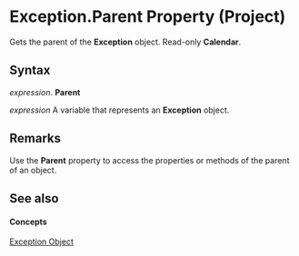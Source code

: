 
# Exception.Parent Property (Project)

Gets the parent of the  **Exception** object. Read-only **Calendar**.


## Syntax

 _expression_. **Parent**

 _expression_ A variable that represents an **Exception** object.


## Remarks

Use the  **Parent** property to access the properties or methods of the parent of an object.


## See also


#### Concepts


[Exception Object](105372cd-2e8b-0fd0-f565-0a75c907a40a.md)
